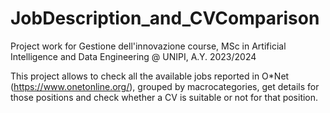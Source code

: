 # JobDescription_and_CVComparison
Project work for Gestione dell'innovazione course, MSc in Artificial Intelligence and Data Engineering @ UNIPI, A.Y. 2023/2024

This project allows to check all the available jobs reported in O*Net (https://www.onetonline.org/), grouped by macrocategories, get details for those positions
and check whether a CV is suitable or not for that position.
